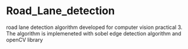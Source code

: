 # Road_Lane_detection
road lane detection algorithm developed for computer vision practical 3.
The algorithm is implemeneted with sobel edge detection algorithm and openCV library
